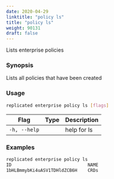 ```yaml
---
date: 2020-04-29
linktitle: "policy ls"
title: "policy ls"
weight: 90131
draft: false
---
```


Lists enterprise policies

### Synopsis

Lists all policies that have been created

### Usage
```bash
replicated enterprise policy ls [flags]
```


| Flag                  | Type   | Description |
|-----------------------|--------|-------------|
| `-h, --help` | | help for ls |

### Examples

```bash
replicated enterprise policy ls
ID                             NAME
1bHLBmmybKi4uASV1TDHldZCB6H    CRDs
```
